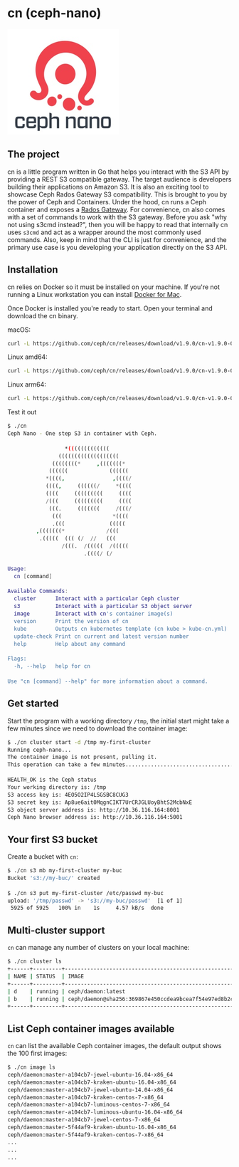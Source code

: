 # cn (ceph-nano)

![Ceph, the future of storage](ceph-nano-logo-vertical.jpg)

## The project

cn is a little program written in Go that helps you interact with the S3 API by providing a REST S3 compatible gateway. The target audience is developers building their applications on Amazon S3. It is also an exciting tool to showcase Ceph Rados Gateway S3 compatibility.
This is brought to you by the power of Ceph and Containers. Under the hood, cn runs a Ceph container and exposes a [Rados Gateway](http://docs.ceph.com/docs/master/radosgw/). For convenience, cn also comes with a set of commands to work with the S3 gateway. Before you ask "why not using s3cmd instead?", then you will be happy to read that internally cn uses `s3cmd` and act as a wrapper around the most commonly used commands.
Also, keep in mind that the CLI is just for convenience, and the primary use case is you developing your application directly on the S3 API.

## Installation

cn relies on Docker so it must be installed on your machine. If you're not running a Linux workstation you can install [Docker for Mac](https://docs.docker.com/docker-for-mac/).

Once Docker is installed you're ready to start.
Open your terminal and download the cn binary.

macOS:

```bash
curl -L https://github.com/ceph/cn/releases/download/v1.9.0/cn-v1.9.0-0883cac-darwin-amd64 -o cn && chmod +x cn
```

Linux amd64:

```bash
curl -L https://github.com/ceph/cn/releases/download/v1.9.0/cn-v1.9.0-0883cac-linux-amd64 -o cn && chmod +x cn
```

Linux arm64:

```bash
curl -L https://github.com/ceph/cn/releases/download/v1.9.0/cn-v1.9.0-0883cac-linux-arm64 -o cn && chmod +x cn
```

Test it out

```bash
$ ./cn
Ceph Nano - One step S3 in container with Ceph.

                  *(((((((((((((
                (((((((((((((((((((
              ((((((((*     ,(((((((*
             ((((((             ((((((
            *((((,               ,((((/
            ((((,     ((((((/     *((((
            ((((     (((((((((     ((((
            /(((     (((((((((     ((((
             (((.     (((((((     /(((/
              (((                *((((
              .(((              (((((
         ,(((((((*             /(((
          .(((((  ((( (/  //   (((
                 /(((.  /(((((  /(((((
                        .((((/ (/

Usage:
  cn [command]

Available Commands:
  cluster      Interact with a particular Ceph cluster
  s3           Interact with a particular S3 object server
  image        Interact with cn's container image(s)
  version      Print the version of cn
  kube         Outputs cn kubernetes template (cn kube > kube-cn.yml)
  update-check Print cn current and latest version number
  help         Help about any command

Flags:
  -h, --help   help for cn

Use "cn [command] --help" for more information about a command.
```

## Get started

Start the program with a working directory `/tmp`, the initial start might take a few minutes since we need to download the container image:

```bash
$ ./cn cluster start -d /tmp my-first-cluster
Running ceph-nano...
The container image is not present, pulling it.
This operation can take a few minutes......................................................................................................................................................................................................................................................................................................................................................................................................................................................................................................................................................................

HEALTH_OK is the Ceph status
Your working directory is: /tmp
S3 access key is: 4EO5O2IP4LSGSBC8CUG3
S3 secret key is: Ap8ue6ait0MqgnCIKT7UrCRJGLUoyBhtS2McbNxE
S3 object server address is: http://10.36.116.164:8001
Ceph Nano browser address is: http://10.36.116.164:5001
```

## Your first S3 bucket

Create a bucket with `cn`:

```bash
$ ./cn s3 mb my-first-cluster my-buc
Bucket 's3://my-buc/' created

$ ./cn s3 put my-first-cluster /etc/passwd my-buc
upload: '/tmp/passwd' -> 's3://my-buc/passwd'  [1 of 1]
 5925 of 5925   100% in    1s     4.57 kB/s  done
 ```

## Multi-cluster support

`cn` can manage any number of clusters on your local machine:

```bash
$ ./cn cluster ls
+------+---------+-------------------------------------------------------------------------------------+----------------+--------------------------------+
| NAME | STATUS  | IMAGE                                                                               | IMAGE RELEASE  | IMAGE CREATION TIME            |
+------+---------+-------------------------------------------------------------------------------------+----------------+--------------------------------+
| d    | running | ceph/daemon:latest                                                                  | master-77e3d8d | 2018-04-05T15:01:40.323603472Z |
| b    | running | ceph/daemon@sha256:369867e450ccdea9bcea7f54e97ed8b2cb1a0437fbef658d2d01fce2b8a2c648 | master-5f44af9 | 2018-03-30T21:08:31.117367166Z |
+------+---------+-------------------------------------------------------------------------------------+----------------+--------------------------------+
```

## List Ceph container images available

`cn` can list the available Ceph container images, the default output shows the 100 first images:

```bash
$ ./cn image ls
ceph/daemon:master-a104cb7-jewel-ubuntu-16.04-x86_64
ceph/daemon:master-a104cb7-kraken-ubuntu-16.04-x86_64
ceph/daemon:master-a104cb7-jewel-ubuntu-14.04-x86_64
ceph/daemon:master-a104cb7-kraken-centos-7-x86_64
ceph/daemon:master-a104cb7-luminous-centos-7-x86_64
ceph/daemon:master-a104cb7-luminous-ubuntu-16.04-x86_64
ceph/daemon:master-a104cb7-jewel-centos-7-x86_64
ceph/daemon:master-5f44af9-kraken-ubuntu-16.04-x86_64
ceph/daemon:master-5f44af9-kraken-centos-7-x86_64
...
...
...
```
